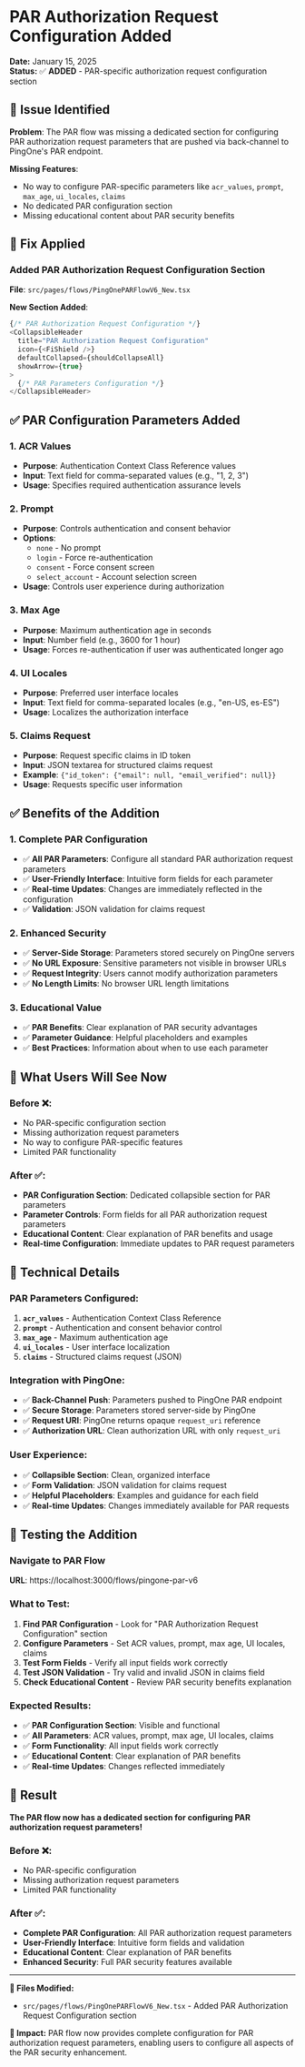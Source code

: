 # PAR Authorization Request Configuration Added

**Date:** January 15, 2025  
**Status:** ✅ **ADDED** - PAR-specific authorization request configuration section  

## 🎯 **Issue Identified**

**Problem**: The PAR flow was missing a dedicated section for configuring PAR authorization request parameters that are pushed via back-channel to PingOne's PAR endpoint.

**Missing Features**:
- No way to configure PAR-specific parameters like `acr_values`, `prompt`, `max_age`, `ui_locales`, `claims`
- No dedicated PAR configuration section
- Missing educational content about PAR security benefits

## 🔧 **Fix Applied**

### **Added PAR Authorization Request Configuration Section**
**File**: `src/pages/flows/PingOnePARFlowV6_New.tsx`

**New Section Added**:
```typescript
{/* PAR Authorization Request Configuration */}
<CollapsibleHeader
  title="PAR Authorization Request Configuration"
  icon={<FiShield />}
  defaultCollapsed={shouldCollapseAll}
  showArrow={true}
>
  {/* PAR Parameters Configuration */}
</CollapsibleHeader>
```

## ✅ **PAR Configuration Parameters Added**

### **1. ACR Values**
- **Purpose**: Authentication Context Class Reference values
- **Input**: Text field for comma-separated values (e.g., "1, 2, 3")
- **Usage**: Specifies required authentication assurance levels

### **2. Prompt**
- **Purpose**: Controls authentication and consent behavior
- **Options**: 
  - `none` - No prompt
  - `login` - Force re-authentication
  - `consent` - Force consent screen
  - `select_account` - Account selection screen
- **Usage**: Controls user experience during authorization

### **3. Max Age**
- **Purpose**: Maximum authentication age in seconds
- **Input**: Number field (e.g., 3600 for 1 hour)
- **Usage**: Forces re-authentication if user was authenticated longer ago

### **4. UI Locales**
- **Purpose**: Preferred user interface locales
- **Input**: Text field for comma-separated locales (e.g., "en-US, es-ES")
- **Usage**: Localizes the authorization interface

### **5. Claims Request**
- **Purpose**: Request specific claims in ID token
- **Input**: JSON textarea for structured claims request
- **Example**: `{"id_token": {"email": null, "email_verified": null}}`
- **Usage**: Requests specific user information

## ✅ **Benefits of the Addition**

### **1. Complete PAR Configuration**
- ✅ **All PAR Parameters**: Configure all standard PAR authorization request parameters
- ✅ **User-Friendly Interface**: Intuitive form fields for each parameter
- ✅ **Real-time Updates**: Changes are immediately reflected in the configuration
- ✅ **Validation**: JSON validation for claims request

### **2. Enhanced Security**
- ✅ **Server-Side Storage**: Parameters stored securely on PingOne servers
- ✅ **No URL Exposure**: Sensitive parameters not visible in browser URLs
- ✅ **Request Integrity**: Users cannot modify authorization parameters
- ✅ **No Length Limits**: No browser URL length limitations

### **3. Educational Value**
- ✅ **PAR Benefits**: Clear explanation of PAR security advantages
- ✅ **Parameter Guidance**: Helpful placeholders and examples
- ✅ **Best Practices**: Information about when to use each parameter

## 🎯 **What Users Will See Now**

### **Before** ❌:
- No PAR-specific configuration section
- Missing authorization request parameters
- No way to configure PAR-specific features
- Limited PAR functionality

### **After** ✅:
- **PAR Configuration Section**: Dedicated collapsible section for PAR parameters
- **Parameter Controls**: Form fields for all PAR authorization request parameters
- **Educational Content**: Clear explanation of PAR benefits and usage
- **Real-time Configuration**: Immediate updates to PAR request parameters

## 🔧 **Technical Details**

### **PAR Parameters Configured**:
1. **`acr_values`** - Authentication Context Class Reference
2. **`prompt`** - Authentication and consent behavior control
3. **`max_age`** - Maximum authentication age
4. **`ui_locales`** - User interface localization
5. **`claims`** - Structured claims request (JSON)

### **Integration with PingOne**:
- ✅ **Back-Channel Push**: Parameters pushed to PingOne PAR endpoint
- ✅ **Secure Storage**: Parameters stored server-side by PingOne
- ✅ **Request URI**: PingOne returns opaque `request_uri` reference
- ✅ **Authorization URL**: Clean authorization URL with only `request_uri`

### **User Experience**:
- ✅ **Collapsible Section**: Clean, organized interface
- ✅ **Form Validation**: JSON validation for claims request
- ✅ **Helpful Placeholders**: Examples and guidance for each field
- ✅ **Real-time Updates**: Changes immediately available for PAR requests

## 🚀 **Testing the Addition**

### **Navigate to PAR Flow**
**URL**: https://localhost:3000/flows/pingone-par-v6

### **What to Test**:
1. **Find PAR Configuration** - Look for "PAR Authorization Request Configuration" section
2. **Configure Parameters** - Set ACR values, prompt, max age, UI locales, claims
3. **Test Form Fields** - Verify all input fields work correctly
4. **Test JSON Validation** - Try valid and invalid JSON in claims field
5. **Check Educational Content** - Review PAR security benefits explanation

### **Expected Results**:
- ✅ **PAR Configuration Section**: Visible and functional
- ✅ **All Parameters**: ACR values, prompt, max age, UI locales, claims
- ✅ **Form Functionality**: All input fields work correctly
- ✅ **Educational Content**: Clear explanation of PAR benefits
- ✅ **Real-time Updates**: Changes reflected immediately

## 🎉 **Result**

**The PAR flow now has a dedicated section for configuring PAR authorization request parameters!**

### **Before** ❌:
- No PAR-specific configuration
- Missing authorization request parameters
- Limited PAR functionality

### **After** ✅:
- **Complete PAR Configuration**: All PAR authorization request parameters
- **User-Friendly Interface**: Intuitive form fields and validation
- **Educational Content**: Clear explanation of PAR benefits
- **Enhanced Security**: Full PAR security features available

---

**🔗 Files Modified:**
- `src/pages/flows/PingOnePARFlowV6_New.tsx` - Added PAR Authorization Request Configuration section

**🎯 Impact:** PAR flow now provides complete configuration for PAR authorization request parameters, enabling users to configure all aspects of the PAR security enhancement.


